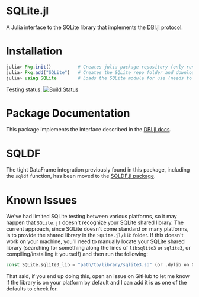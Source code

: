 SQLite.jl
=========

A Julia interface to the SQLite library that implements the [DBI.jl protocol](https://github.com/johnmyleswhite/DBI.jl).

# Installation

```julia
julia> Pkg.init()          # Creates julia package repository (only runs once for all packages)
julia> Pkg.add("SQLite")   # Creates the SQLite repo folder and downloads the SQLite package + dependancy (if needed)
julia> using SQLite        # Loads the SQLite module for use (needs to be run with each new Julia instance)
```

Testing status: [![Build Status](https://travis-ci.org/karbarcca/SQLite.jl.png)](https://travis-ci.org/karbarcca/SQLite.jl)

# Package Documentation

This package implements the interface described in the [DBI.jl docs](https://github.com/johnmyleswhite/DBI.jl).

# SQLDF

The tight DataFrame integration previously found in this package, including the `sqldf` function, has been moved to the [SQLDF.jl package](https://github.com/johnmyleswhite/SQLDF.jl).

# Known Issues

We've had limited SQLite testing between various platforms, so it may happen that `SQLite.jl` doesn't recognize your SQLite shared library. The current approach, since SQLite doesn't come standard on many platforms, is to provide the shared library in the `SQLite.jl/lib` folder. If this doesn't work on your machine, you'll need to manually locate your SQLite shared library (searching for something along the lines of `libsqlite3` or `sqlite3`, or compiling/installing it yourself) and then run the following:

```julia
const SQLite.sqlite3_lib = "path/to/library/sqlite3.so" (or .dylib on OSX)
```

That said, if you end up doing this, open an issue on GitHub to let me know if the library is on your platform by default and I can add it is as one of the defaults to check for.
